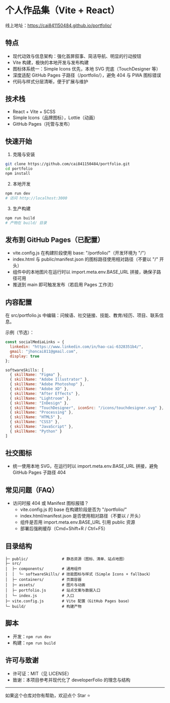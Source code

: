 # 个人作品集（Vite + React）

线上地址：https://cai841150484.github.io/portfolio/

## 特点
- 现代动效与信息架构：强化首屏叙事、简洁导航、明显的行动按钮
- Vite 构建，极快的本地开发与发布构建
- 图标体系统一：Simple Icons 优先，本地 SVG 兜底（TouchDesigner 等）
- 深度适配 GitHub Pages 子路径（/portfolio/），避免 404 与 PWA 图标错误
- 代码与样式分层清晰，便于扩展与维护

## 技术栈
- React + Vite + SCSS
- Simple Icons（品牌图标），Lottie（动画）
- GitHub Pages（托管与发布）

## 快速开始
1) 克隆与安装
```bash
git clone https://github.com/cai841150484/portfolio.git
cd portfolio
npm install
```
2) 本地开发
```bash
npm run dev
# 访问 http://localhost:3000
```
3) 生产构建
```bash
npm run build
# 产物在 build/ 目录
```

## 发布到 GitHub Pages（已配置）
- vite.config.js 在构建阶段使用 base: "/portfolio/"（开发环境为 "/"）
- index.html 与 public/manifest.json 的图标路径使用相对路径（不要以 "/" 开头）
- 组件中的本地图片在运行时以 import.meta.env.BASE_URL 拼接，确保子路径可用
- 推送到 main 即可触发发布（若启用 Pages 工作流）

## 内容配置
在 src/portfolio.js 中编辑：问候语、社交链接、技能、教育/经历、项目、联系信息。

示例（节选）：
```js
const socialMediaLinks = {
  linkedin: "https://www.linkedin.com/in/hao-cai-6328351b4/",
  gmail: "jhoncai811@gmail.com",
  display: true
};

softwareSkills: [
  { skillName: "Figma" },
  { skillName: "Adobe Illustrator" },
  { skillName: "Adobe Photoshop" },
  { skillName: "Adobe XD" },
  { skillName: "After Effects" },
  { skillName: "Lightroom" },
  { skillName: "InDesign" },
  { skillName: "TouchDesigner", iconSrc: "/icons/touchdesigner.svg" },
  { skillName: "Processing" },
  { skillName: "HTML5" },
  { skillName: "CSS3" },
  { skillName: "JavaScript" },
  { skillName: "Python" }
]
```

## 社交图标
- 统一使用本地 SVG，在运行时以 import.meta.env.BASE_URL 拼接，避免 GitHub Pages 子路径 404

## 常见问题（FAQ）
- 访问时报 404 或 Manifest 图标报错？
  - vite.config.js 的 base 在构建阶段是否为 "/portfolio/"
  - index.html/manifest.json 是否使用相对路径（不要以 / 开头）
  - 组件是否用 import.meta.env.BASE_URL 引用 public 资源
  - 部署后强刷缓存（Cmd+Shift+R / Ctrl+F5）

## 目录结构
```
├─ public/               # 静态资源（图标、清单、站点地图）
├─ src/
│  ├─ components/        # 通用组件
│  │  └─ softwareSkills/ # 技能图标与样式（Simple Icons + fallback）
│  ├─ containers/        # 页面容器
│  ├─ assets/            # 图片与动画
│  ├─ portfolio.js       # 站点文案与数据入口
│  └─ index.js           # 入口
├─ vite.config.js        # Vite 配置（GitHub Pages base）
└─ build/                # 构建产物
```

## 脚本
- 开发：`npm run dev`
- 构建：`npm run build`

## 许可与致谢
- 许可证：MIT（见 LICENSE）
- 致谢：本项目参考并现代化了 developerFolio 的理念与结构

---
如果这个仓库对你有帮助，欢迎点个 Star ⭐️

